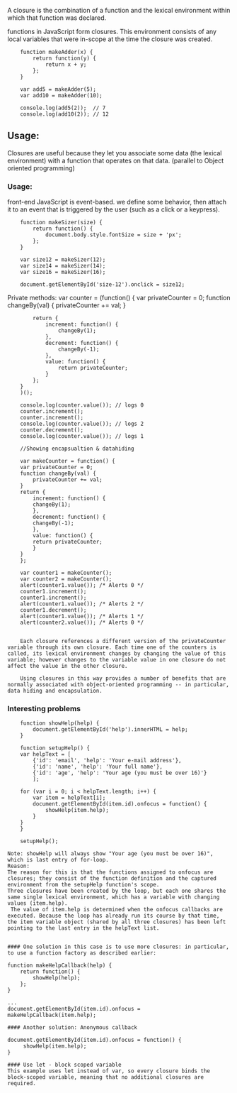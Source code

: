 A closure is the combination of a function and the lexical environment within which that function was declared. 

functions in JavaScript form closures. This environment consists of any local variables that were in-scope at the time the closure was created. 


        function makeAdder(x) {
            return function(y) {
                return x + y;
            };
        }

        var add5 = makeAdder(5);
        var add10 = makeAdder(10);

        console.log(add5(2));  // 7
        console.log(add10(2)); // 12

## Usage:
Closures are useful because they let you associate some data (the lexical environment) with a function that operates on that data. (parallel to Object oriented programming)

### Usage: 
front-end JavaScript is event-based. we define some behavior, then attach it to an event that is triggered by the user (such as a click or a keypress).

        function makeSizer(size) {
            return function() {
                document.body.style.fontSize = size + 'px';
            };
        }

        var size12 = makeSizer(12);
        var size14 = makeSizer(14);
        var size16 = makeSizer(16);

        document.getElementById('size-12').onclick = size12;

Private methods:
        var counter = (function() {
            var privateCounter = 0;
            function changeBy(val) {
                privateCounter += val;
            }

            return {
                increment: function() {
                    changeBy(1);
                },
                decrement: function() {
                    changeBy(-1);
                },
                value: function() {
                    return privateCounter;
                }
            };
        }
        )();

        console.log(counter.value()); // logs 0
        counter.increment();
        counter.increment();
        console.log(counter.value()); // logs 2
        counter.decrement();
        console.log(counter.value()); // logs 1

        //Showing encapsualtion & datahiding

        var makeCounter = function() {
        var privateCounter = 0;
        function changeBy(val) {
            privateCounter += val;
        }
        return {
            increment: function() {
            changeBy(1);
            },
            decrement: function() {
            changeBy(-1);
            },
            value: function() {
            return privateCounter;
            }
        }  
        };

        var counter1 = makeCounter();
        var counter2 = makeCounter();
        alert(counter1.value()); /* Alerts 0 */
        counter1.increment();
        counter1.increment();
        alert(counter1.value()); /* Alerts 2 */
        counter1.decrement();
        alert(counter1.value()); /* Alerts 1 */
        alert(counter2.value()); /* Alerts 0 */


        Each closure references a different version of the privateCounter variable through its own closure. Each time one of the counters is called, its lexical environment changes by changing the value of this variable; however changes to the variable value in one closure do not affect the value in the other closure.

        Using closures in this way provides a number of benefits that are normally associated with object-oriented programming -- in particular, data hiding and encapsulation.


### Interesting problems
        function showHelp(help) {
            document.getElementById('help').innerHTML = help;
        }

        function setupHelp() {
        var helpText = [
            {'id': 'email', 'help': 'Your e-mail address'},
            {'id': 'name', 'help': 'Your full name'},
            {'id': 'age', 'help': 'Your age (you must be over 16)'}
            ];

        for (var i = 0; i < helpText.length; i++) {
            var item = helpText[i];
            document.getElementById(item.id).onfocus = function() {
                showHelp(item.help);
            }
        }
        }

        setupHelp();

    Note: showHelp will always show "Your age (you must be over 16)", which is last entry of for-loop.
    Reason:
    The reason for this is that the functions assigned to onfocus are closures; they consist of the function definition and the captured environment from the setupHelp function's scope.
    Three closures have been created by the loop, but each one shares the same single lexical environment, which has a variable with changing values (item.help).
     The value of item.help is determined when the onfocus callbacks are executed. Because the loop has already run its course by that time, the item variable object (shared by all three closures) has been left pointing to the last entry in the helpText list.


    #### One solution in this case is to use more closures: in particular, to use a function factory as described earlier:

    function makeHelpCallback(help) {
        return function() {
            showHelp(help);
        };
    }

    ...
    document.getElementById(item.id).onfocus = makeHelpCallback(item.help);

    #### Another solution: Anonymous callback

    document.getElementById(item.id).onfocus = function() {
         showHelp(item.help);
    }

    #### Use let - block scoped variable
    This example uses let instead of var, so every closure binds the block-scoped variable, meaning that no additional closures are required.

